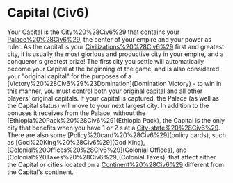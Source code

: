 # Capital (Civ6)

Your Capital is the [City%20%28Civ6%29](city) that contains your [Palace%20%28Civ6%29](Palace), the center of your empire and your power as ruler. As the capital is your [Civilizations%20%28Civ6%29](civilization's) first and greatest city, it is usually the most glorious and productive city in your empire, and a conqueror's greatest prize!
The first city you settle will automatically become your Capital at the beginning of the game, and is also considered your "original capital" for the purposes of a [Victory%20%28Civ6%29%23Domination](Domination Victory) - to win in this manner, you must control both your original capital and all other players' original capitals. If your capital is captured, the Palace (as well as the Capital status) will move to your next largest city.
In addition to the bonuses it receives from the Palace, without the [Ethiopia%20Pack%20%28Civ6%29](Ethiopia Pack), the Capital is the only city that benefits when you have 1 or 2 s at a [City-state%20%28Civ6%29](city-state). There are also some [Policy%20card%20%28Civ6%29](policy cards), such as [God%20King%20%28Civ6%29](God King), [Colonial%20Offices%20%28Civ6%29](Colonial Offices), and [Colonial%20Taxes%20%28Civ6%29](Colonial Taxes), that affect either the Capital or cities located on a [Continent%20%28Civ6%29](continent) different from the Capital's continent.
